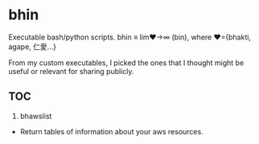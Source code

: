 # bhin
Executable bash/python scripts.  bhin ≡ lim❤→∞ (bin), where ❤={bhakti, agape, 仁愛…}

From my custom executables, I picked the ones that I thought might be useful or relevant for sharing publicly.

## TOC
1. bhawslist
  - Return tables of information about your aws resources.
